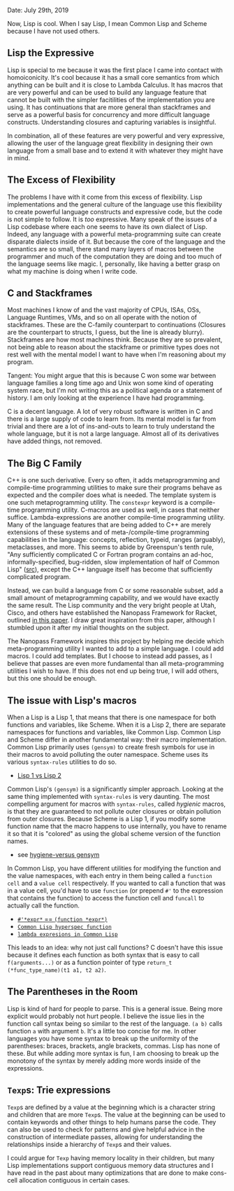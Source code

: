 Date: July 29th, 2019

Now, Lisp is cool. When I say Lisp, I mean Common Lisp and Scheme because I have
not used others. 

## Lisp the Expressive
Lisp is special to me because it was the first place I came into contact with
homoiconicity. It's cool because it has a small core semantics from which
anything can be built and it is close to Lambda Calculus. It has macros that are
very powerful and can be used to build any language feature that cannot be built
with the simpler facitilities of the implementation you are using. It has
continuations that are more general than stackframes and serve as a powerful
basis for concurrency and more difficult language constructs. Understanding
closures and capturing variables is insightful.

In combination, all of these features are very powerful and very expressive,
allowing the user of the language great flexibility in designing their own
language from a small base and to extend it with whatever they might have in
mind.

## The Excess of Flexibility
The problems I have with it come from this excess of flexibility. Lisp
implementations and the general culture of the language use this flexibility to
create powerful language constructs and expressive code, but the code is not
simple to follow. It is *too* expressive. Many speak of the issues of a Lisp
codebase where each one seems to have its own dialect of Lisp. Indeed, any
language with a powerful meta-programming suite can create disparate dialects
inside of it. But because the core of the language and the semantics are so
small, there stand many layers of macros between the programmer and much of the
computation they are doing and too much of the language seems like magic. I,
personally, like having a better grasp on what my machine is doing when I write
code. 

## C and Stackframes
Most machines I know of and the vast majority of CPUs, ISAs, OSs, Language
Runtimes, VMs, and so on all operate with the notion of stackframes. These are
the C-family counterpart to continuations (Closures are the counterpart to
structs, I guess, but the line is already blurry). Stackframes are how most
machines think. Because they are so prevalent, not being able to reason about
the stackframe or primitive types does not rest well with the mental model I
want to have when I'm reasoning about my program.

Tangent: 
You might argue that this is because C won some war between language families a
long time ago and Unix won some kind of operating system race, but I'm not
writing this as a political agenda or a statement of history. I am only looking
at the experience I have had programming.

C is a decent language. A lot of very robust software is written in C and there
is a large supply of code to learn from. Its mental model is far from trivial
and there are a lot of ins-and-outs to learn to truly understand the whole
language, but it is not a large language. Almost all of its derivatives have
added things, not removed.

## The Big C Family
C++ is one such derivative. Every so often, it adds metaprogramming and
compile-time programming utilities to make sure their programs behave as
expected and the compiler does what is needed. The template system is one such
metaprogramming utility. The `constexpr` keyword is a compile-time programming
utility. C-macros are used as well, in cases that neither suffice.
Lambda-expressions are another compile-time programming utility. Many of the
language features that are being added to C++ are merely extensions of these
systems and of meta-/compile-time programming capabilities in the language:
concepts, reflection, typeid, ranges (arguably), metaclasses, and more. This
seems to abide by Greenspun's tenth rule, "Any sufficiently complicated C or
Fortran program contains an ad-hoc, informally-specified, bug-ridden, slow
implementation of half of Common Lisp"
([src](https://en.wikipedia.org/wiki/Greenspun%27s_tenth_rule)), except the C++
language itself has become that sufficiently complicated program.

Instead, we can build a language from C or some reasonable subset, add a small
amount of metaprogramming capability, and we would have exactly the same result.
The Lisp community and the very bright people at Utah, Cisco, and others have
established the Nanopass Framework for Racket, outlined [in this
paper](https://www.cs.indiana.edu/~dyb/pubs/commercial-nanopass.pdf). I draw
great inspiration from this paper, although I stumbled upon it after my initial
thoughts on the subject.

The Nanopass Framework inspires this project by helping me decide which
meta-programming utility I wanted to add to a simple language. I could add
macros. I could add templates. But I choose to instead add passes, as I believe
that passes are even more fundamental than all meta-programming utilities I wish
to have. If this does not end up being true, I will add others, but this one
should be enough.

## The issue with Lisp's macros
When a Lisp is a Lisp 1, that means that there is one namespace for both
functions and variables, like Scheme. When it is a Lisp 2, there are separate
namespaces for functions and variables, like Common Lisp. Common Lisp and Scheme
differ in another fundamental way: their macro implementation. Common Lisp
primarily uses `(gensym)` to create fresh symbols for use in their macros to
avoid polluting the outer namespace. Scheme uses its various `syntax-rules`
utilities to do so.
- [Lisp 1 vs Lisp 2](https://stackoverflow.com/questions/4578574/what-is-the-difference-between-lisp-1-and-lisp-2)

Common Lisp's `(gensym)` is a significantly simpler approach. Looking at the
same thing implemented with `syntax-rules` is very daunting. The most compelling
argument for macros with `syntax-rules`, called *hygienic* macros, is that they
are guaranteed to not pollute outer closures or obtain pollution from outer
closures. Because Scheme is a Lisp 1, if you modify some function name that the
macro happens to use internally, you have to rename it so that it is "colored"
as using the global scheme version of the function names. 
- see [hygiene-versus gensym](http://community.schemewiki.org/?hygiene-versus-gensym)

In Common Lisp, you have different utilities for modifying
the function and the value namespaces, with each entry in them being called a
`function cell` and a `value cell` respectively. If you wanted to call a function
that was in a value cell, you'd have to use `function` (or prepend `#'` to the
expression that contains the function) to access the function cell and `funcall`
to actually call the function.
- [`#'*expr*` == `(function *expr*)`](https://stackoverflow.com/questions/14021965/the-in-common-lisp)
- [`Common Lisp hyperspec function`](http://clhs.lisp.se/Body/s_fn.htm)
- [`lambda expresions in Common Lisp`](https://stackoverflow.com/questions/13213611/writing-lambda-expressions-in-common-lisp)

This leads to an idea: why not just call functions? C doesn't have this issue
because it defines each function as both syntax that is easy to call
`f(arguments...)` or as a function pointer of type `return_t
(*func_type_name)(t1 a1, t2 a2)`.

## The Parentheses in the Room
Lisp is kind of hard for people to parse. This is a general issue. Being more
explicit would probably not hurt people. I believe the issue lies in the
function call syntax being so similar to the rest of the language. `(a b)` calls
function `a` with argument `b`. It's a little too concise for me. In other
languages you have some syntax to break up the uniformity of the parentheses:
braces, brackets, angle brackets, commas. Lisp has none of these. But while
adding more syntax is fun, I am choosing to break up the monotony of the syntax
by merely adding more words inside of the expressions.

## `Texp`s: Trie expressions
`Texp`s are defined by a value at the beginning which is a character string and
children that are more `Texp`s. The value at the beginning can be used to
contain keywords and other things to help humans parse the code. They can also
be used to check for patterns and give helpful advice in the construction of
intermediate passes, allowing for understanding the relationships inside a
hierarchy of `Texp`s and their values.

I could argue for `Texp` having memory locality in their children, but many Lisp
implementations support contiguous memory data structures and I have read in the
past about many optimizations that are done to make cons-cell allocation
contiguous in certain cases.
